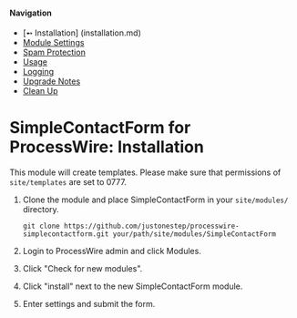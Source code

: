 #### Navigation
- [➻ Installation] (installation.md)
- [Module Settings](settings.md)
- [Spam Protection](spam.md)
- [Usage](usage.md)
- [Logging](logging.md)
- [Upgrade Notes](upgrade.md)
- [Clean Up](cleanup.md)


# SimpleContactForm for ProcessWire: Installation

This module will create templates. Please make sure that permissions of `site/templates` are set to 0777.

1. Clone the module and place SimpleContactForm in your `site/modules/` directory. 

	```
	git clone https://github.com/justonestep/processwire-simplecontactform.git your/path/site/modules/SimpleContactForm
	```

2. Login to ProcessWire admin and click Modules.
3. Click "Check for new modules".
4. Click "install" next to the new SimpleContactForm module.
5. Enter settings and submit the form.